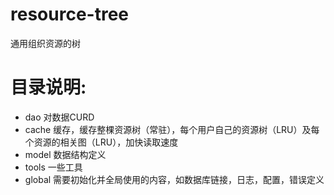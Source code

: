 # resource-tree
通用组织资源的树

# 目录说明:
* dao 对数据CURD
* cache 缓存，缓存整棵资源树（常驻），每个用户自己的资源树（LRU）及每个资源的相关图（LRU），加快读取速度
* model 数据结构定义
* tools 一些工具
* global 需要初始化并全局使用的内容，如数据库链接，日志，配置，错误定义
